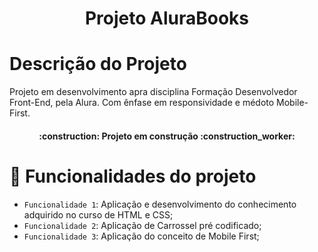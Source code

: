 
<h1 align="center">Projeto AluraBooks</h1>

# Descrição do Projeto

Projeto em desenvolvimento apra disciplina Formação Desenvolvedor Front-End, pela Alura. Com ênfase em responsividade e médoto Mobile-First. 

<h4 align="center"> 
    :construction:  Projeto em construção  :construction_worker:
</h4>

# :hammer: Funcionalidades do projeto

- `Funcionalidade 1`: Aplicação e desenvolvimento do conhecimento adquirido no curso de HTML e CSS;
- `Funcionalidade 2`: Aplicação de Carrossel pré codificado;
- `Funcionalidade 3`: Aplicação do conceito de Mobile First;

